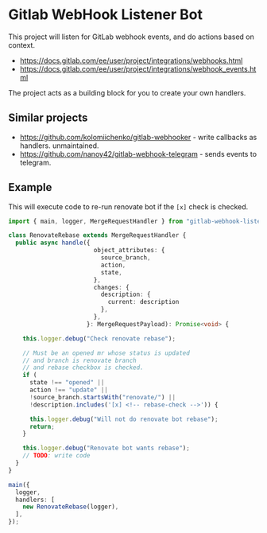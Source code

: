 # Gitlab WebHook Listener Bot

This project will listen for GitLab webhook events,
and do actions based on context.

- https://docs.gitlab.com/ee/user/project/integrations/webhooks.html
- https://docs.gitlab.com/ee/user/project/integrations/webhook_events.html

The project acts as a building block for you to create your own handlers.

## Similar projects

- https://github.com/kolomiichenko/gitlab-webhooker - write callbacks as handlers. unmaintained.
- https://github.com/nanoy42/gitlab-webhook-telegram - sends events to telegram.

## Example

This will execute code to re-run renovate bot if the `[x]` check is checked.

```ts
import { main, logger, MergeRequestHandler } from "gitlab-webhook-listener-bot";

class RenovateRebase extends MergeRequestHandler {
  public async handle({
                        object_attributes: {
                          source_branch,
                          action,
                          state,
                        },
                        changes: {
                          description: {
                            current: description
                          },
                        },
                      }: MergeRequestPayload): Promise<void> {

    this.logger.debug("Check renovate rebase");

    // Must be an opened mr whose status is updated
    // and branch is renovate branch
    // and rebase checkbox is checked.
    if (
      state !== "opened" ||
      action !== "update" ||
      !source_branch.startsWith("renovate/") ||
      !description.includes('[x] <!-- rebase-check -->')) {

      this.logger.debug("Will not do renovate bot rebase");
      return;
    }

    this.logger.debug("Renovate bot wants rebase");
    // TODO: write code
  }
}

main({
  logger,
  handlers: [
    new RenovateRebase(logger),
  ],
});
```
